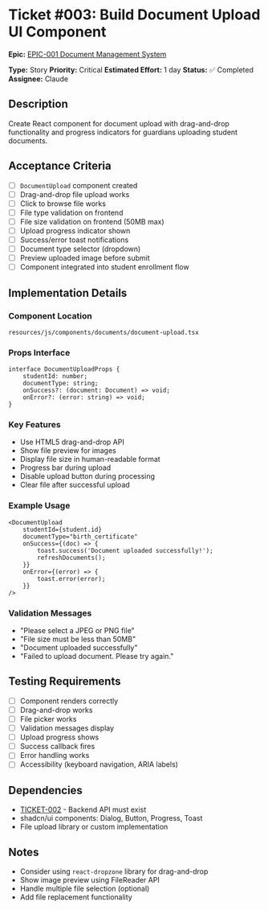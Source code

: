 # Ticket #003: Build Document Upload UI Component

**Epic:** [EPIC-001 Document Management System](./EPIC-001-document-management-system.md)

**Type:** Story
**Priority:** Critical
**Estimated Effort:** 1 day
**Status:** ✅ Completed
**Assignee:** Claude

## Description

Create React component for document upload with drag-and-drop functionality and progress indicators for guardians uploading student documents.

## Acceptance Criteria

- [ ] `DocumentUpload` component created
- [ ] Drag-and-drop file upload works
- [ ] Click to browse file works
- [ ] File type validation on frontend
- [ ] File size validation on frontend (50MB max)
- [ ] Upload progress indicator shown
- [ ] Success/error toast notifications
- [ ] Document type selector (dropdown)
- [ ] Preview uploaded image before submit
- [ ] Component integrated into student enrollment flow

## Implementation Details

### Component Location

`resources/js/components/documents/document-upload.tsx`

### Props Interface

```tsx
interface DocumentUploadProps {
    studentId: number;
    documentType: string;
    onSuccess?: (document: Document) => void;
    onError?: (error: string) => void;
}
```

### Key Features

- Use HTML5 drag-and-drop API
- Show file preview for images
- Display file size in human-readable format
- Progress bar during upload
- Disable upload button during processing
- Clear file after successful upload

### Example Usage

```tsx
<DocumentUpload
    studentId={student.id}
    documentType="birth_certificate"
    onSuccess={(doc) => {
        toast.success('Document uploaded successfully!');
        refreshDocuments();
    }}
    onError={(error) => {
        toast.error(error);
    }}
/>
```

### Validation Messages

- "Please select a JPEG or PNG file"
- "File size must be less than 50MB"
- "Document uploaded successfully"
- "Failed to upload document. Please try again."

## Testing Requirements

- [ ] Component renders correctly
- [ ] Drag-and-drop works
- [ ] File picker works
- [ ] Validation messages display
- [ ] Upload progress shows
- [ ] Success callback fires
- [ ] Error handling works
- [ ] Accessibility (keyboard navigation, ARIA labels)

## Dependencies

- [TICKET-002](./TICKET-002-implement-document-upload-backend.md) - Backend API must exist
- shadcn/ui components: Dialog, Button, Progress, Toast
- File upload library or custom implementation

## Notes

- Consider using `react-dropzone` library for drag-and-drop
- Show image preview using FileReader API
- Handle multiple file selection (optional)
- Add file replacement functionality
